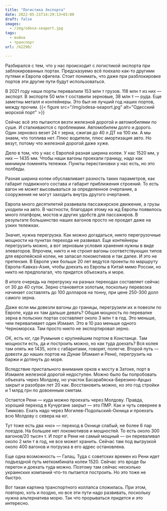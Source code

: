 ```yaml
---
title: "Логистика Экспорта"
date: 2022-05-21T14:29:13+03:00
draft: false
images:
  - /img/odesa-seaport.jpg
tags:
  - война
  - транспорт
url: /62290/

---
```

Разбирался с тем, что у нас происходит с логистикой экспорта при заблокированных портах. Предсказуемо всё поехало как-то другими путями и Европа офигела. Стоит понимать, что даже при разблокировке портов эти другие пути будут использоваться.

В 2021 году наши порты перевалили 153 млн т грузов. 118 млн т из них — экспорт. В экспорте 50 млн т составили зерновые, 38 млн т — руда. Еще заметны металл и контейнеры. Это был не лучший год наших портов, между прочим. 
{{< figure src="/img/odesa-seaport.jpg" alt="Одесский морской порт" >}}
<!--more-->

Сейчас всё это пытаются везти железной дорогой и автомобилями по суше. И сталкиваются с проблемами.
Автомобилем долго и дорого. Один зерновоз везет 24 т зерна, сжигая до 40 л ДТ на 100 км. А мы знаем, что топлива нет. Плюс водители, плюс амортизация авто. Но везут, потому что железной дорогой даже хуже.

Дело в том, что у нас с Европой разная ширина колеи. У нас 1520 мм, у них — 1435 мм. Чтобы наши вагоны проехали границу, надо как минимум поменять тележки. Пункты перестановки у нас есть, но это полбеды.

Разная ширина колеи обуславливает разность таких параметров, как габарит подвижного состава и габарит приближения строений. То есть вагон не может высовываться за определенное очертание, а сооружения не могут заходить внутрь другого очертания.

Европа много десятилетий развивала пассажирское движение, а грузы уходили на авто. В частности, благодаря этому на жд Европы появилось много платформ, мостов и других удобств для пассажиров. В результате большинство наших вагонов просто не проедет даже на узких тележках.

Значит, нужна перегрузка. Как можно догадаться, никто перегрузочные мощности на пунктах перехода не развивал. Еще контейнеры перегрузить можно, а вот зерновым условия хранения нужны в виде элеваторов. 
Впрочем, никто и не строил вагоны соответствующих типов для европейской колеи, не запасал локомотивов и так далее. И это не претензия. В Европе уже больше 20 лет ведутся проекты по маршруту Европа-Кавказ-Азия, чтобы доехать из Европы в Китай мимо России, но никто не предполагал, что придется объезжать и море. 

В итоге очередь на перегрузку на разных переходах составляет сейчас от 30 до 40 суток. Зерно становится золотым, поскольку перевозка начинает составлять до 100 долларов на тонну, при цене 250-300 долл самого зерна.

Даже если мы довезли вагоны до границы, перегрузили их и повезли по Европе, куда их там дальше девать? Общая мощность по перевалке зерна в польских портах составляет около 3 млн т в год. Это меньше, чем переваливает один Измаил. Это в 10 раз меньше одного Черноморска. Там просто никто не экспортировал зерно. 

ОК, есть юг, где Румыния с крупнейшим портом в Констанце. Там мощности есть, да и построить можно, но как туда доехать? Вся колея там опять же 1435, хотя с габаритами, говорят, полегче. Второй путь — довезти до наших портов на Дунае (Измаил и Рени), перегрузить на баржи и дотянуть до моря. 

Вследствие пристального внимания орков к мосту в Затоке, порт в Измаиле железной дорогой недоступен. Можно было бы попробовать объехать через Молдову, но участок Басарабяска-Березино-Арцыз закрыт и разобран лет 20 как. Восстановить можно, но это год стройки и 1 млрд грн по довоенным сметам. 

Остается Рени — куда можно проехать через Молдову. Правда, хороший переход в Кучургане закрыт — это ПМР. Как и чуть севернее в Тимково. Ехать надо через Могилев-Подольский-Окница и проехать всю Молдову с севера на юг. 

Тут тоже есть два «но» — переход в Окнице слабый, не более 6 пар поездов. На большее нет локомотивов и мощностей. То есть около 300 вагонов/20 тысяч т. И порт в Рени не самый мощный — он переваливал около 2 млн т в год, не все может хранить. Сейчас там под выгрузкой около 400 вагонов и погрузка в его адрес остановлена.

Еще одна возможность — Галац. Туда с советских времен из Рени идет подъездной путь меткомбината колеи 1520. Сейчас это вроде бы перегон и доехать туда можно. Поэтому там сейчас несколько украинских компаний что-то пытается построить. Но это тоже не быстро.

Вот такая картина транспортного коллапса сложилась. При этом, повторю, хоть и поздно, но все эти пути надо развивать, поскольку нужна альтернатива морю. Так что прорываться придется и это интересно.